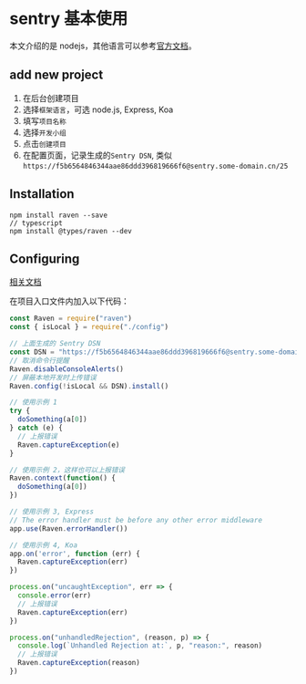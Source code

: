 # sentry 基本使用

本文介绍的是 nodejs，其他语言可以参考[官方文档](https://docs.sentry.io/clients/)。

## add new project

1. 在后台创建项目
2. 选择`框架语言`，可选 node.js, Express, Koa
3. 填写`项目名称`
4. 选择`开发小组`
5. 点击`创建项目`
6. 在配置页面，记录生成的`Sentry DSN`, 类似 `https://f5b6564846344aae86ddd396819666f6@sentry.some-domain.cn/25`

## Installation

```shell
npm install raven --save
// typescript
npm install @types/raven --dev
```

## Configuring

[相关文档](https://docs.sentry.io/clients/node/usage/)

在项目入口文件内加入以下代码：

```js
const Raven = require("raven")
const { isLocal } = require("./config")

// 上面生成的 Sentry DSN
const DSN = "https://f5b6564846344aae86ddd396819666f6@sentry.some-domain.cn/25"
// 取消命令行提醒
Raven.disableConsoleAlerts()
// 屏蔽本地开发时上传错误
Raven.config(!isLocal && DSN).install()

// 使用示例 1
try {
  doSomething(a[0])
} catch (e) {
  // 上报错误
  Raven.captureException(e)
}

// 使用示例 2，这样也可以上报错误
Raven.context(function() {
  doSomething(a[0])
})

// 使用示例 3, Express
// The error handler must be before any other error middleware
app.use(Raven.errorHandler())

// 使用示例 4, Koa
app.on('error', function (err) {
  Raven.captureException(err)
})

process.on("uncaughtException", err => {
  console.error(err)
  // 上报错误
  Raven.captureException(err)
})

process.on("unhandledRejection", (reason, p) => {
  console.log(`Unhandled Rejection at:`, p, "reason:", reason)
  // 上报错误
  Raven.captureException(reason)
})
```
